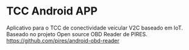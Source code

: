 # TCC Android APP

Aplicativo para o TCC de conectividade veicular V2C baseado em IoT.
Baseado no projeto Open source OBD Reader de PIRES. https://github.com/pires/android-obd-reader
